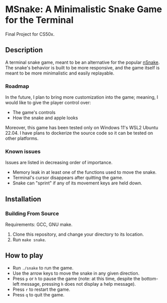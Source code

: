 # MSnake: A Minimalistic Snake Game for the Terminal

Final Project for CS50x.

## Description

A terminal snake game, meant to be an alternative for the popular [nSnake](https://github.com/alexdantas/nSnake). The snake's behavior is built to be more responsive, and the game itself is meant to be more minimalistic and easily replayable. 

### Roadmap

In the future, I plan to bring more customization into the game; meaning, I would like to give the player control over:

- The game's controls
- How the snake and apple looks 

Moreover, this game has been tested only on Windows 11's WSL2 Ubuntu 22.04. I have plans to dockerize the source code so it can be tested on other platforms.

### Known issues

Issues are listed in decreasing order of importance.

- Memory leak in at least one of the functions used to move the snake.
- Terminal's cursor disappears after quitting the game. 
- Snake can "sprint" if any of its movement keys are held down.

## Installation

### Building From Source

Requirements: GCC, GNU make.

1. Clone this repository, and change your directory to its location.
2. Run `make snake`.

## How to play

- Run `./snake` to run the game. 
- Use the arrow keys to move the snake in any given direction.
- Press `p` or `h` to pause the game (note: at this time, despite the bottom-left message, pressing `h` does not display a help message).
- Press `r` to restart the game. 
- Press `q` to quit the game.
